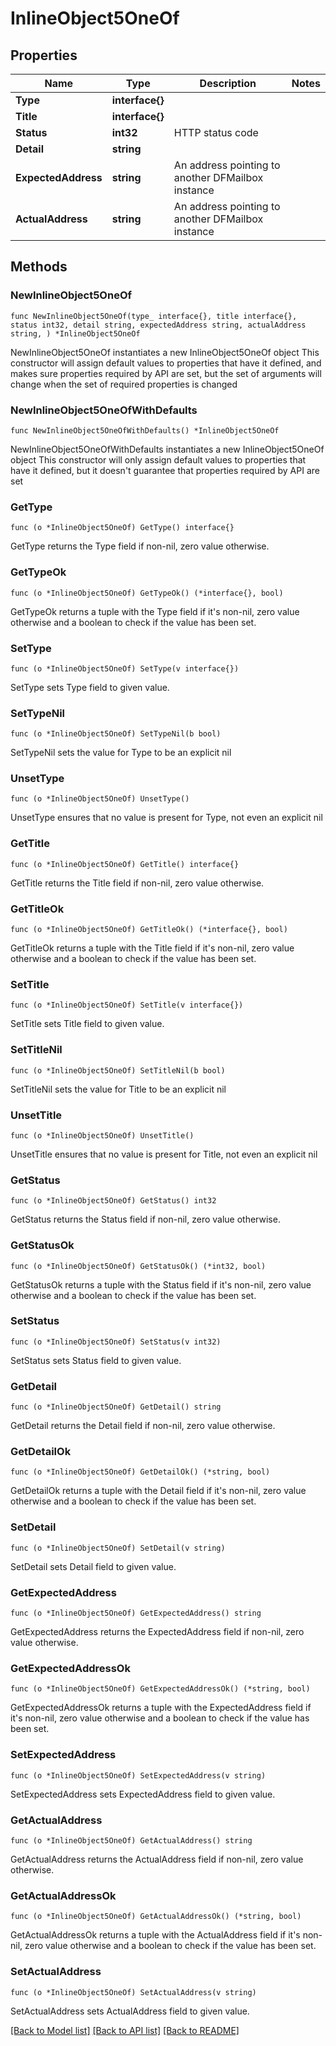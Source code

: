 # InlineObject5OneOf

## Properties

Name | Type | Description | Notes
------------ | ------------- | ------------- | -------------
**Type** | **interface{}** |  | 
**Title** | **interface{}** |  | 
**Status** | **int32** | HTTP status code | 
**Detail** | **string** |  | 
**ExpectedAddress** | **string** | An address pointing to another DFMailbox instance | 
**ActualAddress** | **string** | An address pointing to another DFMailbox instance | 

## Methods

### NewInlineObject5OneOf

`func NewInlineObject5OneOf(type_ interface{}, title interface{}, status int32, detail string, expectedAddress string, actualAddress string, ) *InlineObject5OneOf`

NewInlineObject5OneOf instantiates a new InlineObject5OneOf object
This constructor will assign default values to properties that have it defined,
and makes sure properties required by API are set, but the set of arguments
will change when the set of required properties is changed

### NewInlineObject5OneOfWithDefaults

`func NewInlineObject5OneOfWithDefaults() *InlineObject5OneOf`

NewInlineObject5OneOfWithDefaults instantiates a new InlineObject5OneOf object
This constructor will only assign default values to properties that have it defined,
but it doesn't guarantee that properties required by API are set

### GetType

`func (o *InlineObject5OneOf) GetType() interface{}`

GetType returns the Type field if non-nil, zero value otherwise.

### GetTypeOk

`func (o *InlineObject5OneOf) GetTypeOk() (*interface{}, bool)`

GetTypeOk returns a tuple with the Type field if it's non-nil, zero value otherwise
and a boolean to check if the value has been set.

### SetType

`func (o *InlineObject5OneOf) SetType(v interface{})`

SetType sets Type field to given value.


### SetTypeNil

`func (o *InlineObject5OneOf) SetTypeNil(b bool)`

 SetTypeNil sets the value for Type to be an explicit nil

### UnsetType
`func (o *InlineObject5OneOf) UnsetType()`

UnsetType ensures that no value is present for Type, not even an explicit nil
### GetTitle

`func (o *InlineObject5OneOf) GetTitle() interface{}`

GetTitle returns the Title field if non-nil, zero value otherwise.

### GetTitleOk

`func (o *InlineObject5OneOf) GetTitleOk() (*interface{}, bool)`

GetTitleOk returns a tuple with the Title field if it's non-nil, zero value otherwise
and a boolean to check if the value has been set.

### SetTitle

`func (o *InlineObject5OneOf) SetTitle(v interface{})`

SetTitle sets Title field to given value.


### SetTitleNil

`func (o *InlineObject5OneOf) SetTitleNil(b bool)`

 SetTitleNil sets the value for Title to be an explicit nil

### UnsetTitle
`func (o *InlineObject5OneOf) UnsetTitle()`

UnsetTitle ensures that no value is present for Title, not even an explicit nil
### GetStatus

`func (o *InlineObject5OneOf) GetStatus() int32`

GetStatus returns the Status field if non-nil, zero value otherwise.

### GetStatusOk

`func (o *InlineObject5OneOf) GetStatusOk() (*int32, bool)`

GetStatusOk returns a tuple with the Status field if it's non-nil, zero value otherwise
and a boolean to check if the value has been set.

### SetStatus

`func (o *InlineObject5OneOf) SetStatus(v int32)`

SetStatus sets Status field to given value.


### GetDetail

`func (o *InlineObject5OneOf) GetDetail() string`

GetDetail returns the Detail field if non-nil, zero value otherwise.

### GetDetailOk

`func (o *InlineObject5OneOf) GetDetailOk() (*string, bool)`

GetDetailOk returns a tuple with the Detail field if it's non-nil, zero value otherwise
and a boolean to check if the value has been set.

### SetDetail

`func (o *InlineObject5OneOf) SetDetail(v string)`

SetDetail sets Detail field to given value.


### GetExpectedAddress

`func (o *InlineObject5OneOf) GetExpectedAddress() string`

GetExpectedAddress returns the ExpectedAddress field if non-nil, zero value otherwise.

### GetExpectedAddressOk

`func (o *InlineObject5OneOf) GetExpectedAddressOk() (*string, bool)`

GetExpectedAddressOk returns a tuple with the ExpectedAddress field if it's non-nil, zero value otherwise
and a boolean to check if the value has been set.

### SetExpectedAddress

`func (o *InlineObject5OneOf) SetExpectedAddress(v string)`

SetExpectedAddress sets ExpectedAddress field to given value.


### GetActualAddress

`func (o *InlineObject5OneOf) GetActualAddress() string`

GetActualAddress returns the ActualAddress field if non-nil, zero value otherwise.

### GetActualAddressOk

`func (o *InlineObject5OneOf) GetActualAddressOk() (*string, bool)`

GetActualAddressOk returns a tuple with the ActualAddress field if it's non-nil, zero value otherwise
and a boolean to check if the value has been set.

### SetActualAddress

`func (o *InlineObject5OneOf) SetActualAddress(v string)`

SetActualAddress sets ActualAddress field to given value.



[[Back to Model list]](../README.md#documentation-for-models) [[Back to API list]](../README.md#documentation-for-api-endpoints) [[Back to README]](../README.md)


